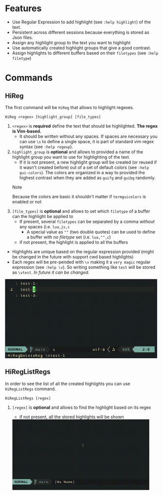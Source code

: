 # Features
- Use Regular Expression to add highlight (see `:help highlight`) of the text.
- Persistent across different sessions because everything is stored as Json files.
- Assign any highlight group to the text you want to highlight 
- Use automatically created highlight groups that give a good contrast.
- Assign highlights to different buffers based on their `filetypes` (see `:help filetype`)

# Commands
## HiReg
The first command will be `HiReg` that allows to highlight regexes.

    HiReg <regex> [highlight_group] [file_types]

1. `<regex>` is **required** define the text that should be highlighted. **The regex is Vim-based.**
    - It should be written without any spaces. If spaces are necessary you can use `\s` to define a single space, it is part of standard vim regex syntax (see `:help regexp`).
2. `highlight_group` is **optional** and allows to  provided a name of the highlight group you want to use for highlighting of the text. 
    - If it is not present, a new highlight group will be created (or reused if it wasn't created before) out of a set of default colors (see `:help gui-colors`). The colors are organized in a way to provided the highest contrast when they are added as `guifg` and `guibg` randomly.
    > [!NOTE]
    > Because the colors are basic it shouldn't matter if `termguicolors` is enabled or not
3. `[file_types]` is **optional** and allows to set which `filetype` of a buffer can the highlight be applied to
    - If present, several `filetypes` can be separated by a comma *without* any spaces (i.e. `lua,js,c`
        - A special value as `""` (two double quotes) can be used to define a buffer with *no filetype* set (i.e. `lua,"",c`)
    - if not present, the highlight is applied to all the buffers

- Highlights are unique based on the regular expression provided (might be changed in the future with support cwd based highlights)
- Each regex will be pre-pended with `\v` making it a `very magic` regular expression (see `:help \v`). So writing something like `test` will be stored as `\vtest`. *In future it can be changed.*

<img width=500 src="./data/HiReg-Example.gif"/>

## HiRegListRegs
In order to see the list of all the created highlights you can use `HiRegListRegs` command.

    HiRegListRegs [regex]

1. `[regex]` is **optional** and allows to find the highlight based on its regex 
    - if not present, all the stored highlights will be shown

    <img width=450 src="./data/HiRegListRegs-Example.gif"/>
